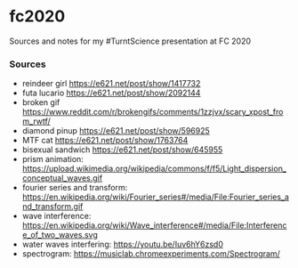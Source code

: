 # fc2020
Sources and notes for my #TurntScience presentation at FC 2020

### Sources
- reindeer girl https://e621.net/post/show/1417732
- futa lucario https://e621.net/post/show/2092144
- broken gif https://www.reddit.com/r/brokengifs/comments/1zzjvx/scary_xpost_from_rwtf/
- diamond pinup https://e621.net/post/show/596925
- MTF cat https://e621.net/post/show/1763764
- bisexual sandwich https://e621.net/post/show/645955
- prism animation: https://upload.wikimedia.org/wikipedia/commons/f/f5/Light_dispersion_conceptual_waves.gif
- fourier series and transform: https://en.wikipedia.org/wiki/Fourier_series#/media/File:Fourier_series_and_transform.gif
- wave interference: https://en.wikipedia.org/wiki/Wave_interference#/media/File:Interference_of_two_waves.svg
- water waves interfering: https://youtu.be/Iuv6hY6zsd0
- spectrogram: https://musiclab.chromeexperiments.com/Spectrogram/
